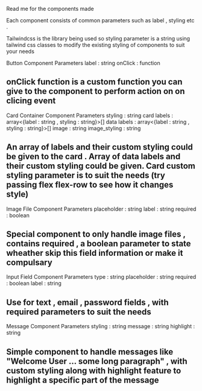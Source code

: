 Read me for the components made

Each component consists of common parameters such as label , styling etc .

Tailwindcss is the library being used so styling parameter is a string using tailwind css classes to modify the existing
styling of components to suit your needs


Button Component
Parameters
label : string
onClick : function

onClick function is a custom function you can give to the component to perform action on on clicing event
----------------------------------------------------------------------------------------------------------------------------

Card Container Component
Parameters
styling : string
card labels : array<{label : string , styling : string}>[]
data labels : array<{label : string , styling : string}>[]
image : string
image_styling : string

An array of labels and their custom styling could be given to the card . 
Array of data labels and their custom styling could be given.
Card custom styling parameter is to suit the needs (try passing flex flex-row to see how it changes style)
----------------------------------------------------------------------------------------------------------------------------

Image File Component
Parameters
placeholder : string
label : string
required : boolean

Special component to only handle image files , contains required , a boolean parameter to state wheather skip this field 
information or make it compulsary
----------------------------------------------------------------------------------------------------------------------------

Input Field Component
Parameters
type : string
placeholder : string
required : boolean
label : string

Use for text , email , password fields , with required parameters to suit the needs
----------------------------------------------------------------------------------------------------------------------------

Message Component
Parameters
styling : string
message : string
highlight : string

Simple component to handle messages like "Welcome User ... some long paragraph" , with custom styling along with 
highlight feature to highlight a specific part of the message
----------------------------------------------------------------------------------------------------------------------------

